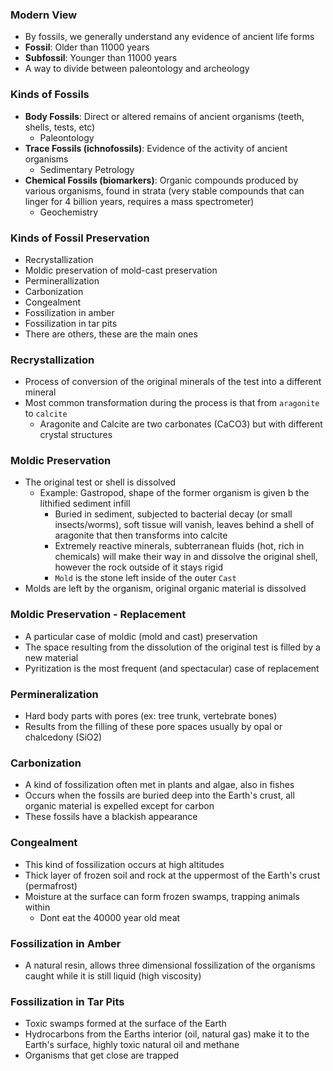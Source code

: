 ### Modern View
 - By fossils, we generally understand any evidence of ancient life forms
 - **Fossil**: Older than 11000 years
 - **Subfossil**: Younger than 11000 years
 - A way to divide between paleontology and archeology

### Kinds of Fossils
 - **Body Fossils**: Direct or altered remains of ancient organisms (teeth, shells, tests, etc)
	 - Paleontology
 - **Trace Fossils (ichnofossils)**: Evidence of the activity of ancient organisms
	 - Sedimentary Petrology
 - **Chemical Fossils (biomarkers)**: Organic compounds produced by various organisms, found in strata (very stable compounds that can linger for 4 billion years, requires a mass spectrometer)
	 - Geochemistry

### Kinds of Fossil Preservation
 - Recrystallization
 - Moldic preservation of mold-cast preservation
 - Perminerallization
 - Carbonization
 - Congealment
 - Fossilization in amber
 - Fossilization in tar pits
 - There are others, these are the main ones

### Recrystallization
 - Process of conversion of the original minerals of the test into a different mineral
 - Most common transformation during the process is that from `aragonite` to `calcite`
	 - Aragonite and Calcite are two carbonates (CaCO3) but with different crystal structures

### Moldic Preservation
 - The original test or shell is dissolved
	 - Example: Gastropod, shape of the former organism is given b the lithified sediment infill
		 - Buried in sediment, subjected to bacterial decay (or small insects/worms), soft tissue will vanish, leaves behind a shell of aragonite that then transforms into calcite
		 - Extremely reactive minerals, subterranean fluids (hot, rich in chemicals) will make their way in and dissolve the original shell, however the rock outside of it stays rigid
		 - `Mold` is the stone left inside of the outer `Cast`
 - Molds are left by the organism, original organic material is dissolved

### Moldic Preservation - Replacement
- A particular case of moldic (mold and cast) preservation
- The space resulting from the dissolution of the original test is filled by a new material
- Pyritization is the most frequent (and spectacular) case of replacement

### Permineralization
 - Hard body parts with pores (ex: tree trunk, vertebrate bones)
 - Results from the filling of these pore spaces usually by opal or chalcedony (SiO2)

### Carbonization
 - A kind of fossilization often met in plants and algae, also in fishes
 - Occurs when the fossils are buried deep into the Earth's crust, all organic material is expelled except for carbon
 - These fossils have a blackish appearance

### Congealment
 - This kind of fossilization occurs at high altitudes
 - Thick layer of frozen soil and rock at the uppermost of the Earth's crust (permafrost)
 - Moisture at the surface can form frozen swamps, trapping animals within
	 - Dont eat the 40000 year old meat

### Fossilization in Amber
 - A natural resin, allows three dimensional fossilization of the organisms caught while it is still liquid (high viscosity)

### Fossilization in Tar Pits
 - Toxic swamps formed at the surface of the Earth
 - Hydrocarbons from the Earths interior (oil, natural gas) make it to the Earth's surface, highly toxic natural oil and methane
 - Organisms that get close are trapped